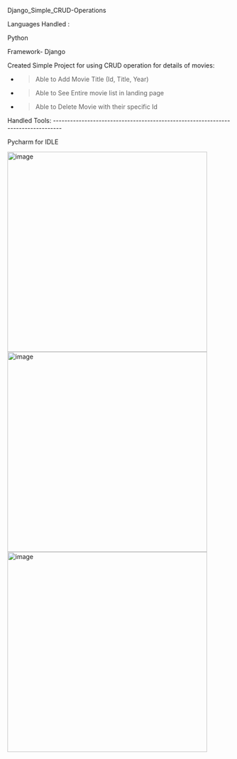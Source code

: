  Django_Simple_CRUD-Operations
 
 Languages Handled :
 
 Python
 
 Framework- Django
 
 Created Simple Project for using CRUD operation for details of movies:
 
 - > Able to Add Movie Title (Id, Title, Year)
 
 - > Able to See Entire movie list in landing page
 
 - > Able to Delete Movie with their specific Id
 
 Handled Tools: ---------------------------------------------------------------------------------
 
 Pycharm for IDLE
 
 <img width="450" alt="image" src="https://user-images.githubusercontent.com/60100410/215339433-6c2e942a-e31e-4231-901f-edf6af57cf42.png">
 
 <img width="450" alt="image" src="https://user-images.githubusercontent.com/60100410/215339497-1b19f210-074f-4fd9-9d29-8f4e1883f72b.png">

 
 <img width="450" alt="image" src="https://user-images.githubusercontent.com/60100410/215339472-afce0f3b-a76b-42bf-a9b9-7f61a62ef3bb.png">

